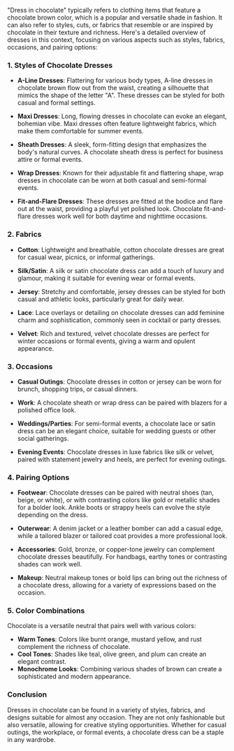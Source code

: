 "Dress in chocolate" typically refers to clothing items that feature a chocolate brown color, which is a popular and versatile shade in fashion. It can also refer to styles, cuts, or fabrics that resemble or are inspired by chocolate in their texture and richness. Here's a detailed overview of dresses in this context, focusing on various aspects such as styles, fabrics, occasions, and pairing options:

### 1. Styles of Chocolate Dresses

- **A-Line Dresses**: Flattering for various body types, A-line dresses in chocolate brown flow out from the waist, creating a silhouette that mimics the shape of the letter "A". These dresses can be styled for both casual and formal settings.

- **Maxi Dresses**: Long, flowing dresses in chocolate can evoke an elegant, bohemian vibe. Maxi dresses often feature lightweight fabrics, which make them comfortable for summer events.

- **Sheath Dresses**: A sleek, form-fitting design that emphasizes the body's natural curves. A chocolate sheath dress is perfect for business attire or formal events.

- **Wrap Dresses**: Known for their adjustable fit and flattering shape, wrap dresses in chocolate can be worn at both casual and semi-formal events.

- **Fit-and-Flare Dresses**: These dresses are fitted at the bodice and flare out at the waist, providing a playful yet polished look. Chocolate fit-and-flare dresses work well for both daytime and nighttime occasions.

### 2. Fabrics

- **Cotton**: Lightweight and breathable, cotton chocolate dresses are great for casual wear, picnics, or informal gatherings.

- **Silk/Satin**: A silk or satin chocolate dress can add a touch of luxury and glamour, making it suitable for evening wear or formal events.

- **Jersey**: Stretchy and comfortable, jersey dresses can be styled for both casual and athletic looks, particularly great for daily wear.

- **Lace**: Lace overlays or detailing on chocolate dresses can add feminine charm and sophistication, commonly seen in cocktail or party dresses.

- **Velvet**: Rich and textured, velvet chocolate dresses are perfect for winter occasions or formal events, giving a warm and opulent appearance.

### 3. Occasions

- **Casual Outings**: Chocolate dresses in cotton or jersey can be worn for brunch, shopping trips, or casual dinners.

- **Work**: A chocolate sheath or wrap dress can be paired with blazers for a polished office look.

- **Weddings/Parties**: For semi-formal events, a chocolate lace or satin dress can be an elegant choice, suitable for wedding guests or other social gatherings.

- **Evening Events**: Chocolate dresses in luxe fabrics like silk or velvet, paired with statement jewelry and heels, are perfect for evening outings.

### 4. Pairing Options

- **Footwear**: Chocolate dresses can be paired with neutral shoes (tan, beige, or white), or with contrasting colors like gold or metallic shades for a bolder look. Ankle boots or strappy heels can evolve the style depending on the dress.

- **Outerwear**: A denim jacket or a leather bomber can add a casual edge, while a tailored blazer or tailored coat provides a more professional look.

- **Accessories**: Gold, bronze, or copper-tone jewelry can complement chocolate dresses beautifully. For handbags, earthy tones or contrasting shades can work well.

- **Makeup**: Neutral makeup tones or bold lips can bring out the richness of a chocolate dress, allowing for a variety of expressions based on the occasion.

### 5. Color Combinations

Chocolate is a versatile neutral that pairs well with various colors:
- **Warm Tones**: Colors like burnt orange, mustard yellow, and rust complement the richness of chocolate.
- **Cool Tones**: Shades like teal, olive green, and plum can create an elegant contrast.
- **Monochrome Looks**: Combining various shades of brown can create a sophisticated and modern appearance.

### Conclusion

Dresses in chocolate can be found in a variety of styles, fabrics, and designs suitable for almost any occasion. They are not only fashionable but also versatile, allowing for creative styling opportunities. Whether for casual outings, the workplace, or formal events, a chocolate dress can be a staple in any wardrobe.